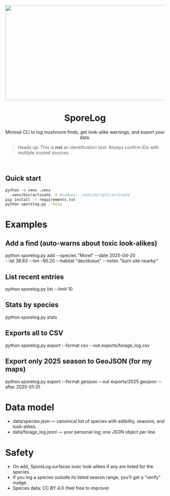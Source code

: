 <p align="center">
  <img src="https://github.com/user-attachments/assets/65c49c9d-a56e-42e5-b095-163485492279" width="550" height="300" >
</p>

<h1 align="center">SporeLog</h1>


<p align="center">
Minimal CLI to log mushroom finds, get look-alike warnings, and export your data.
  </p>

  

  > Heads up: This is **not** an identification tool. Always confirm IDs with multiple trusted sources.


<br>

## Quick start
```bash
python -m venv .venv
. .venv/bin/activate  # Windows: .venv\Scripts\activate
pip install -r requirements.txt
python sporelog.py --help
```

# Examples

## Add a find (auto-warns about toxic look-alikes)
python sporelog.py add --species "Morel" --date 2025-04-20 \
  --lat 38.63 --lon -90.20 --habitat "deciduous" --notes "burn site nearby"

## List recent entries
python sporelog.py list --limit 10

## Stats by species
python sporelog.py stats

## Exports all to CSV
python sporelog.py export --format csv --out exports/forage_log.csv

## Export only 2025 season to GeoJSON (for my maps)
python sporelog.py export --format geojson --out exports/2025.geojson --after 2025-01-01



# Data model
- data/species.json — canonical list of species with edibility, seasons, and look-alikes.
- data/forage_log.jsonl — your personal log; one JSON object per line.

# Safety
- On add, SporeLog surfaces toxic look-alikes if any are listed for the species.
- If you log a species outside its listed season range, you’ll get a “verify” nudge.
- Species data: CC BY 4.0 (feel free to improve)

